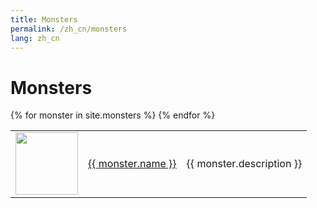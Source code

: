 ```yaml
---
title: Monsters
permalink: /zh_cn/monsters
lang: zh_cn
---
```


<h1>Monsters</h1>
<table>
{% for monster in site.monsters %}
   <!-- <a href = '{{ item.url }}'>{{ item.name }}</a> -->
   <tr>
        <td width = '100'>
            <img width = '100' height = '100' src = '{{site.baseurl}}{{ monster.image }}' />
        </td>
        <td><a href = '{{site.baseurl}}{{ monster.url }}'>{{ monster.name }}</a></td>
        <td>{{ monster.description }}</td>
    </tr>
{% endfor %}
</table>

